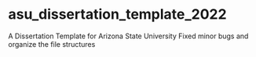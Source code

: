 # asu_dissertation_template_2022
A Dissertation Template for Arizona State University
Fixed minor bugs and organize the file structures